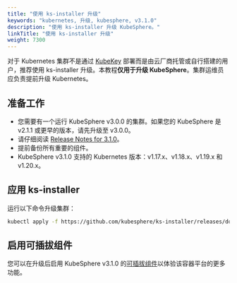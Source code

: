 ```yaml
---
title: "使用 ks-installer 升级"
keywords: "kubernetes, 升级, kubesphere, v3.1.0"
description: "使用 ks-installer 升级 KubeSphere。"
linkTitle: "使用 ks-installer 升级"
weight: 7300
---
```


对于 Kubernetes 集群不是通过 [KubeKey](../../installing-on-linux/introduction/kubekey/) 部署而是由云厂商托管或自行搭建的用户，推荐使用 ks-installer 升级。本教程**仅用于升级 KubeSphere**。集群运维员应负责提前升级 Kubernetes。

## 准备工作

- 您需要有一个运行 KubeSphere v3.0.0 的集群。如果您的 KubeSphere 是 v2.1.1 或更早的版本，请先升级至 v3.0.0。
- 请仔细阅读 [Release Notes for 3.1.0](../../release/release-v310/)。
- 提前备份所有重要的组件。
- KubeSphere v3.1.0 支持的 Kubernetes 版本：v1.17.x、v1.18.x、v1.19.x 和 v1.20.x。

## 应用 ks-installer

运行以下命令升级集群：

```bash
kubectl apply -f https://github.com/kubesphere/ks-installer/releases/download/v3.1.0/kubesphere-installer.yaml
```

## 启用可插拔组件

您可以在升级后启用 KubeSphere v3.1.0 的[可插拔组件](../../pluggable-components/overview/)以体验该容器平台的更多功能。